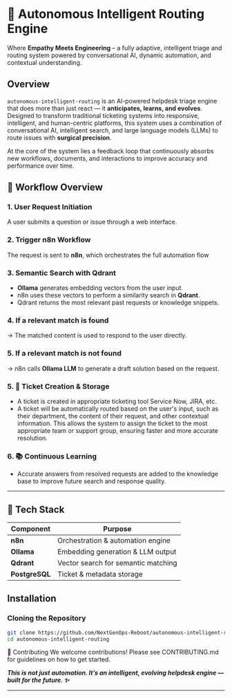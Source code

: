 # 🚀 Autonomous Intelligent Routing Engine

Where **Empathy Meets Engineering** – a fully adaptive, intelligent triage and routing system powered by conversational AI, dynamic automation, and contextual understanding.

## Overview

`autonomous-intelligent-routing` is an AI-powered helpdesk triage engine that does more than just react — it **anticipates, learns, and evolves**. Designed to transform traditional ticketing systems into responsive, intelligent, and human-centric platforms, this system uses a combination of conversational AI, intelligent search, and large language models (LLMs) to route issues with **surgical precision**.

At the core of the system lies a feedback loop that continuously absorbs new workflows, documents, and interactions to improve accuracy and performance over time.

## 📌 Workflow Overview

### 1. User Request Initiation
A user submits a question or issue through a web interface.
### 2. Trigger n8n Workflow
The request is sent to **n8n**, which orchestrates the full automation flow
### 3. Semantic Search with Qdrant
- **Ollama** generates embedding vectors from the user input.
- n8n uses these vectors to perform a similarity search in **Qdrant**.
- Qdrant returns the most relevant past requests or knowledge snippets.
### 4. If a relevant match is found
  → The matched content is used to respond to the user directly.
### 5. If a relevant match is not found
  → n8n calls **Ollama LLM** to generate a draft solution based on the request.
### 5. 📨 Ticket Creation & Storage
- A ticket is created in appropriate ticketing tool Service Now, JIRA, etc. 
- A ticket will be automatically routed based on the user's input, such as their department, the content of their request, and other contextual information. This allows the system to assign the ticket to the most appropriate team or support group, ensuring faster and more accurate resolution.
### 6. 📚 Continuous Learning
- Accurate answers from resolved requests are added to the knowledge base to improve future search and response quality.

---

## 🧰 Tech Stack

| Component     | Purpose                             |
|---------------|-------------------------------------|
| **n8n**        | Orchestration & automation engine   |
| **Ollama**     | Embedding generation & LLM output   |
| **Qdrant**     | Vector search for semantic matching |
| **PostgreSQL** | Ticket & metadata storage           |


## Installation
### Cloning the Repository

```bash
git clone https://github.com/NextGenOps-Reboot/autonomous-intelligent-routing.git
cd autonomous-intelligent-routing

```
🤝 Contributing
We welcome contributions! Please see CONTRIBUTING.md for guidelines on how to get started.

**_This is not just automation. It’s an intelligent, evolving helpdesk engine — built for the future. ✨_**

---
